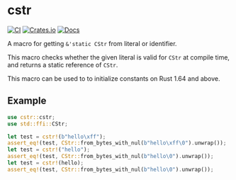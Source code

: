 # cstr

[![CI](https://github.com/upsuper/cstr/workflows/CI/badge.svg)](https://github.com/upsuper/cstr/actions)
[![Crates.io](https://img.shields.io/crates/v/cstr.svg)](https://crates.io/crates/cstr)
[![Docs](https://docs.rs/cstr/badge.svg)](https://docs.rs/cstr)

<!-- cargo-sync-readme start -->

A macro for getting `&'static CStr` from literal or identifier.

This macro checks whether the given literal is valid for `CStr`
at compile time, and returns a static reference of `CStr`.

This macro can be used to to initialize constants on Rust 1.64 and above.

## Example

```rust
use cstr::cstr;
use std::ffi::CStr;

let test = cstr!(b"hello\xff");
assert_eq!(test, CStr::from_bytes_with_nul(b"hello\xff\0").unwrap());
let test = cstr!("hello");
assert_eq!(test, CStr::from_bytes_with_nul(b"hello\0").unwrap());
let test = cstr!(hello);
assert_eq!(test, CStr::from_bytes_with_nul(b"hello\0").unwrap());
```

<!-- cargo-sync-readme end -->
